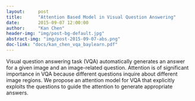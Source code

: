 ```yaml
---
layout:     post
title:      "Attention Based Model in Visual Question Answering"
date:       2015-09-07 12:00:00
author:     "Kan Chen"
header-img: "img/post-bg-default.jpg"
abstract-img: "img/post-2015-09-07-abs.png"
doc-link: "docs/kan_chen_vqa_baylearn.pdf"
---
```


<p>Visual question answering task (VQA) automatically generates an answer for a given image and an image-related question. Attention is of significant importance in VQA because different questions inquire about different image regions. We propose an attention model for VQA that explicitly exploits the questions to guide the attention to generate appropriate answers.</p>